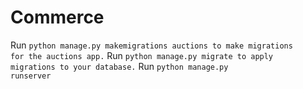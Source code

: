 # Commerce

Run <code>python manage.py makemigrations auctions to make migrations for the auctions app.</code>
Run <code>python manage.py migrate to apply migrations to your database.</code>
Run <code>python manage.py runserver</code>
